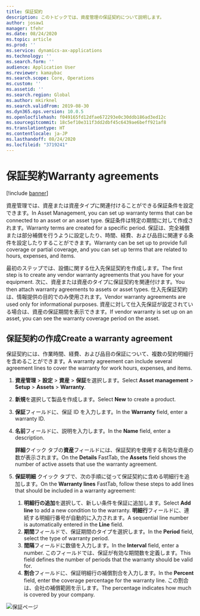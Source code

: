```yaml
---
title: 保証契約
description: このトピックでは、資産管理の保証契約について説明します。
author: josaw1
manager: tfehr
ms.date: 08/24/2020
ms.topic: article
ms.prod: ''
ms.service: dynamics-ax-applications
ms.technology: ''
ms.search.form: ''
audience: Application User
ms.reviewer: kamaybac
ms.search.scope: Core, Operations
ms.custom: ''
ms.assetid: ''
ms.search.region: Global
ms.author: mkirknel
ms.search.validFrom: 2019-08-30
ms.dyn365.ops.version: 10.0.5
ms.openlocfilehash: f049165fd12dfae672293e0c30ddb186ad3ed12c
ms.sourcegitcommit: 18c5ef10e311f3dd2dbf45c6439ae6beff921af8
ms.translationtype: HT
ms.contentlocale: ja-JP
ms.lasthandoff: 08/24/2020
ms.locfileid: "3719241"
---
```

# <a name="warranty-agreements"></a><span data-ttu-id="b2f7b-103">保証契約</span><span class="sxs-lookup"><span data-stu-id="b2f7b-103">Warranty agreements</span></span>

[!include [banner](../../includes/banner.md)]

 


<span data-ttu-id="b2f7b-104">資産管理では、資産または資産タイプに関連付けることができる保証条件を設定できます。</span><span class="sxs-lookup"><span data-stu-id="b2f7b-104">In Asset Management, you can set up warranty terms that can be connected to an asset or an asset type.</span></span> <span data-ttu-id="b2f7b-105">保証条件は特定の期間に対して作成されます。</span><span class="sxs-lookup"><span data-stu-id="b2f7b-105">Warranty terms are created for a specific period.</span></span> <span data-ttu-id="b2f7b-106">保証は、完全補償または部分補償を行うように設定したり、時間、経費、および品目に関連する条件を設定したりすることができます。</span><span class="sxs-lookup"><span data-stu-id="b2f7b-106">Warranty can be set up to provide full coverage or partial coverage, and you can set up terms that are related to hours, expenses, and items.</span></span>

<span data-ttu-id="b2f7b-107">最初のステップでは、設備に関する仕入先保証契約を作成します。</span><span class="sxs-lookup"><span data-stu-id="b2f7b-107">The first step is to create any vendor warranty agreements that you have for your equipment.</span></span> <span data-ttu-id="b2f7b-108">次に、資産または資産のタイプに保証契約を関連付けます。</span><span class="sxs-lookup"><span data-stu-id="b2f7b-108">You then attach warranty agreements to assets or asset types.</span></span> <span data-ttu-id="b2f7b-109">仕入先保証契約は、情報提供の目的でのみ使用されます。</span><span class="sxs-lookup"><span data-stu-id="b2f7b-109">Vendor warranty agreements are used only for informational purposes.</span></span> <span data-ttu-id="b2f7b-110">資産に対して仕入先保証が設定されている場合は、資産の保証期間を表示できます。</span><span class="sxs-lookup"><span data-stu-id="b2f7b-110">If vendor warranty is set up on an asset, you can see the warranty coverage period on the asset.</span></span>

## <a name="create-a-warranty-agreement"></a><span data-ttu-id="b2f7b-111">保証契約の作成</span><span class="sxs-lookup"><span data-stu-id="b2f7b-111">Create a warranty agreement</span></span>

<span data-ttu-id="b2f7b-112">保証契約には、作業時間、経費、および品目の保証について、複数の契約明細行を含めることができます。</span><span class="sxs-lookup"><span data-stu-id="b2f7b-112">A warranty agreement can include several agreement lines to cover the warranty for work hours, expenses, and items.</span></span>

1. <span data-ttu-id="b2f7b-113">**資産管理** \> **設定** \> **資産** \> **保証**を選択します。</span><span class="sxs-lookup"><span data-stu-id="b2f7b-113">Select **Asset management** \> **Setup** \> **Assets** \> **Warranty**.</span></span>
2. <span data-ttu-id="b2f7b-114">**新規**を選択して製品を作成します。</span><span class="sxs-lookup"><span data-stu-id="b2f7b-114">Select **New** to create a product.</span></span>
3. <span data-ttu-id="b2f7b-115">**保証**フィールドに、保証 ID を入力します。</span><span class="sxs-lookup"><span data-stu-id="b2f7b-115">In the **Warranty** field, enter a warranty ID.</span></span> 
4. <span data-ttu-id="b2f7b-116">**名前**フィールドに、説明を入力します。</span><span class="sxs-lookup"><span data-stu-id="b2f7b-116">In the **Name** field, enter a description.</span></span>

    <span data-ttu-id="b2f7b-117">**詳細**クイック タブの**資産**フィールドには、保証契約を使用する有効な資産の数が表示されます。</span><span class="sxs-lookup"><span data-stu-id="b2f7b-117">On the **Details** FastTab, the **Assets** field shows the number of active assets that use the warranty agreement.</span></span>

5. <span data-ttu-id="b2f7b-118">**保証明細** クイック タブで、次の手順に従って保証契約に含める明細行を追加します。</span><span class="sxs-lookup"><span data-stu-id="b2f7b-118">On the **Warranty lines** FastTab, follow these steps to add lines that should be included in a warranty agreement:</span></span>

    1. <span data-ttu-id="b2f7b-119">**明細行の追加**を選択して、新しい条件を保証に追加します。</span><span class="sxs-lookup"><span data-stu-id="b2f7b-119">Select **Add line** to add a new condition to the warranty.</span></span> <span data-ttu-id="b2f7b-120">**明細行**フィールドに、連続する明細行番号が自動的に入力されます。</span><span class="sxs-lookup"><span data-stu-id="b2f7b-120">A sequential line number is automatically entered in the **Line** field.</span></span>
    2. <span data-ttu-id="b2f7b-121">**期間**フィールドで、保証期間のタイプを選択します。</span><span class="sxs-lookup"><span data-stu-id="b2f7b-121">In the **Period** field, select the type of warranty period.</span></span>
    3. <span data-ttu-id="b2f7b-122">**間隔**フィールドに数値を入力します。</span><span class="sxs-lookup"><span data-stu-id="b2f7b-122">In the **Interval** field, enter a number.</span></span> <span data-ttu-id="b2f7b-123">このフィールドでは、保証が有効な期間数を定義します。</span><span class="sxs-lookup"><span data-stu-id="b2f7b-123">This field defines the number of periods that the warranty should be valid for.</span></span>
    4. <span data-ttu-id="b2f7b-124">**割合**フィールドに、保証明細行の補償割合を入力します。</span><span class="sxs-lookup"><span data-stu-id="b2f7b-124">In the **Percent** field, enter the coverage percentage for the warranty line.</span></span> <span data-ttu-id="b2f7b-125">この割合は、会社の補償範囲を示します。</span><span class="sxs-lookup"><span data-stu-id="b2f7b-125">The percentage indicates how much is covered by your company.</span></span>

![保証ページ](media/01-warranty.png)
